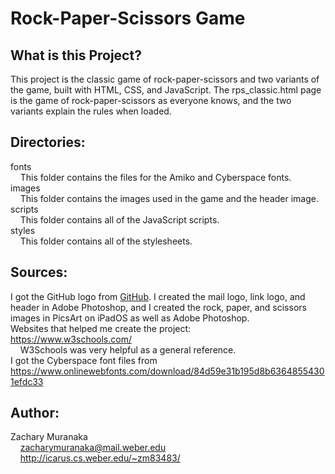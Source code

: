 # Rock-Paper-Scissors Game

## What is this Project?

This project is the classic game of rock-paper-scissors and two variants of the game, built with HTML, CSS, and JavaScript. The rps_classic.html page is the game of rock-paper-scissors as everyone knows, and the two variants explain the rules when loaded.

## Directories:

fonts  
&nbsp;&nbsp;&nbsp;&nbsp;This folder contains the files for the Amiko and Cyberspace fonts.  
images  
&nbsp;&nbsp;&nbsp;&nbsp;This folder contains the images used in the game and the header image.  
scripts  
&nbsp;&nbsp;&nbsp;&nbsp;This folder contains all of the JavaScript scripts.  
styles  
&nbsp;&nbsp;&nbsp;&nbsp;This folder contains all of the stylesheets.

## Sources:

I got the GitHub logo from [GitHub](https://github.com/logos). I created the mail logo, link logo, and header in Adobe Photoshop, and I created the rock, paper, and scissors images in PicsArt on iPadOS as well as Adobe Photoshop.  
Websites that helped me create the project:  
https://www.w3schools.com/  
&nbsp;&nbsp;&nbsp;&nbsp;W3Schools was very helpful as a general reference.    
I got the Cyberspace font files from https://www.onlinewebfonts.com/download/84d59e31b195d8b63648554301efdc33

## Author:

Zachary Muranaka  
&nbsp;&nbsp;&nbsp;&nbsp;zacharymuranaka@mail.weber.edu  
&nbsp;&nbsp;&nbsp;&nbsp;http://icarus.cs.weber.edu/~zm83483/
